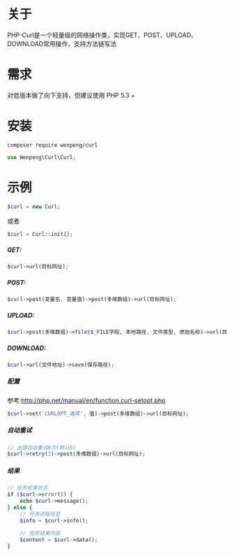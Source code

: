 # 关于
PHP-Curl是一个轻量级的网络操作类，实现GET、POST、UPLOAD、DOWNLOAD常用操作，支持方法链写法


# 需求
对低版本做了向下支持，但建议使用 PHP 5.3 +

# 安装
```shell
composer require wenpeng/curl
```
```php
use Wenpeng\Curl\Curl;
```


# 示例
```php
$curl = new Curl;
```
或者
```php
$curl = Curl::init();
```


##### GET:
```php
$curl->url(目标网址);
```


##### POST:
```php
$curl->post(变量名, 变量值)->post(多维数组)->url(目标网址);
```


##### UPLOAD:
```php
$curl->post(多维数组)->file($_FILE字段, 本地路径, 文件类型, 原始名称)->url(目标网址);
```


##### DOWNLOAD:
```php
$curl->url(文件地址)->save(保存路径);
```


##### 配置
参考:http://php.net/manual/en/function.curl-setopt.php

```php
$curl->set('CURLOPT_选项', 值)->post(多维数组)->url(目标网址);
```

##### 自动重试
```php
// 出错自动重试N次(默认0)
$curl->retry(3)->post(多维数组)->url(目标网址);
```

##### 结果
```php
// 任务结果状态
if ($curl->error()) {
    echo $curl->message();
} else {
    // 任务进程信息
    $info = $curl->info();
    
    // 任务结果内容
    $content = $curl->data();
}

```

